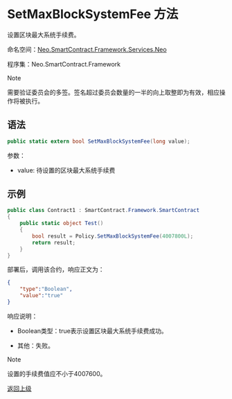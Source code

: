 # SetMaxBlockSystemFee 方法

设置区块最大系统手续费。

命名空间：[Neo.SmartContract.Framework.Services.Neo](../../neo.md)

程序集：Neo.SmartContract.Framework

> [!Note]
> 
> 需要验证委员会的多签。签名超过委员会数量的一半的向上取整即为有效，相应操作将被执行。

## 语法

```c#
public static extern bool SetMaxBlockSystemFee(long value);
```

参数：

- value: 待设置的区块最大系统手续费

## 示例

```c#
public class Contract1 : SmartContract.Framework.SmartContract
{
    public static object Test()
    {
        bool result = Policy.SetMaxBlockSystemFee(4007800L);
        return result;
    }
}
```

部署后，调用该合约，响应正文为：

```json
{
	"type":"Boolean",
	"value":"true"
}
```

响应说明：

- Boolean类型：true表示设置区块最大系统手续费成功。

- 其他：失败。

> [!Note]
>
> 设置的手续费值应不小于4007600。

[返回上级](../Policy.md)